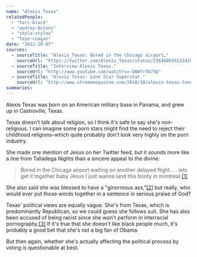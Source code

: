```yaml
---
name: "Alexis Texas"
relatedPeople:
  - "tori-black"
  - "audrey-bitoni"
  - "shyla-stylez"
  - "faye-reagan"
date: "2012-10-07"
sources:
  - sourceTitle: "Alexis_Texas: Bored in the Chicago airport…"
    sourceUrl: "https://twitter.com/Alexis_Texas/status/236168656122429440"
  - sourceTitle: "Interview Alexis Texas."
    sourceUrl: "http://www.youtube.com/watch?v=-bNWTrTb75Q"
  - sourceTitle: "Alexis Texas: Lone Star Superstar."
    sourceUrl: "http://www.xtrememagazine.com/2010/10/alexis-texas-lone-star-superstar/"
summaries:
---
```


Alexis Texas was born on an American military base in Panama, and grew up in Castroville, Texas.

Texas doesn't talk about religion, so I think it's safe to say she's non-religious. I can imagine some porn stars might find the need to reject their childhood religions–which quite probably don't look very highly on the porn industry.

She made one mention of Jesus on her Twitter feed, but it sounds more like a line from Talladega Nights than a sincere appeal to the divine:

>Bored in the Chicago airport waiting on another delayed flight. . . lets get it together baby Jesus I just wanna land this booty in montreal.<a class="source-citation" href="#https%3A%2F%2Ftwitter.com%2FAlexis_Texas%2Fstatus%2F236168656122429440" title="Alexis_Texas: Bored in the Chicago airport…">[1]</a>

She also said she was blessed to have a "ginormous ass,"<a class="source-citation" href="#http%3A%2F%2Fwww.youtube.com%2Fwatch%3Fv%3D-bNWTrTb75Q" title="Interview Alexis Texas.">[2]</a> but really, who would ever put those words together in a sentence in serious praise of God?

Texas' political views are equally vague. She's from Texas, which is predominantly Republican, so we could guess she follows suit. She has also been accused of being racist since she won't perform in interracial pornography.<a class="source-citation" href="#http%3A%2F%2Fwww.xtrememagazine.com%2F2010%2F10%2Falexis-texas-lone-star-superstar%2F" title="Alexis Texas: Lone Star Superstar.">[3]</a> If it's true that she doesn't like black people much, it's probably a good bet that she's not a big fan of Obama.

But then again, whether she's actually affecting the political process by voting is questionable at best.